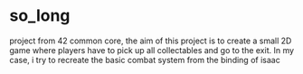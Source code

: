 # so_long

project from 42 common core, the aim of this project is to create a small 2D game where players have to pick up all collectables and go to the exit. In my case, i try to recreate the basic combat system from the binding of isaac
